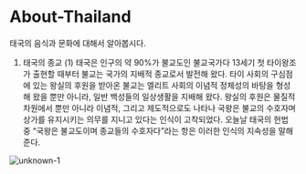 # About-Thailand
태국의 음식과 문화에 대해서 알아봅시다.


1) 태국의 종교
(1) 태국은 인구의 약 90%가 불교도인 불교국가다
13세기 첫 타이왕조가 출현할 때부터 불교는 국가의 지배적 종교로서 발전해 왔다. 타이 사회의 구심점에 있는 왕실의 후원을 받아온 불교는 엘리트 사회의 이념적 정체성의 바탕을 형성해 왔을 뿐만 아니라, 일반 백성들의 일상생활을 지배해 왔다. 왕실의 후원은 물질적 차원에서 뿐만 아니라 이념적, 그리고 제도적으로도 나타나 국왕은 불교의 수호자며 상가를 유지시키는 의무를 지니고 있다는 인식이 고착되었다. 오늘날 태국의 헌법 중 “국왕은 불교도이며 종교들의 수호자다”라는 항은 이러한 인식의 지속성을 말해준다.

![unknown-1](https://cloud.githubusercontent.com/assets/22021222/18463476/75d7b652-79c5-11e6-91e6-e859d1396058.jpeg)
